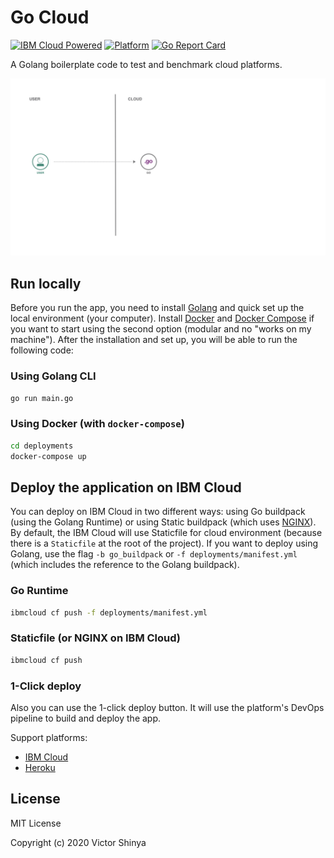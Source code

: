 # Go Cloud

[![IBM Cloud Powered](https://img.shields.io/badge/IBM%20Cloud-powered-blue.svg)](https://cloud.ibm.com)
[![Platform](https://img.shields.io/badge/platform-golang-lightgrey.svg?style=flat)](https://developer.ibm.com/?s=golang/)
[![Go Report Card](https://goreportcard.com/badge/github.com/victorshinya/go-cloud)](https://goreportcard.com/report/github.com/victorshinya/go-cloud)

A Golang boilerplate code to test and benchmark cloud platforms.

![Architecture Design](doc/source/images/architecture.jpeg)

## Run locally

Before you run the app, you need to install [Golang](https://golang.org) and quick set up the local environment (your computer). Install [Docker](https://www.docker.com) and [Docker Compose](https://docs.docker.com/compose/) if you want to start using the second option (modular and no "works on my machine"). After the installation and set up, you will be able to run the following code:

### Using Golang CLI

```sh
go run main.go
```

### Using Docker (with `docker-compose`)

```sh
cd deployments
docker-compose up
```

## Deploy the application on IBM Cloud

You can deploy on IBM Cloud in two different ways: using Go buildpack (using the Golang Runtime) or using Static buildpack (which uses [NGINX](https://www.nginx.com)). By default, the IBM Cloud will use Staticfile for cloud environment (because there is a `Staticfile` at the root of the project). If you want to deploy using Golang, use the flag `-b go_buildpack` or `-f deployments/manifest.yml` (which includes the reference to the Golang buildpack).

### Go Runtime

```sh
ibmcloud cf push -f deployments/manifest.yml
```

### Staticfile (or NGINX on IBM Cloud)

```sh
ibmcloud cf push
```

### 1-Click deploy

Also you can use the 1-click deploy button. It will use the platform's DevOps pipeline to build and deploy the app.

Support platforms:

- [IBM Cloud](https://cloud.ibm.com/devops/setup/deploy?repository=https://github.com/victorshinya/go-cloud)
- [Heroku](https://heroku.com/deploy?template=https://github.com/victorshinya/go-cloud/tree/master)

## License

MIT License

Copyright (c) 2020 Victor Shinya
